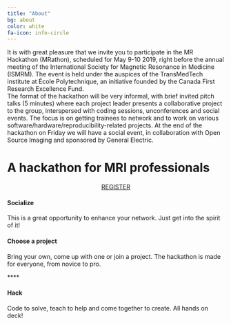 ```yaml
---
title: "About"
bg: about
color: white
fa-icon: info-circle
---
```


<p style ="align: justify">It is with great pleasure that we invite you to participate in the MR Hackathon (MRathon), scheduled for May 9-10 2019, right before the annual meeting of the International Society for Magnetic Resonance in Medicine (ISMRM). The event is held under the auspices of the TransMedTech institute at École Polytechnique, an initiative founded by the Canada First Research Excellence Fund.
<br />
The format of the hackathon will be very informal, with brief invited pitch talks (5 minutes) where each project leader presents a collaborative project to the group, interspersed with coding sessions, unconferences and social events. The focus is on getting trainees to network and to work on various software/hardware/reproducibility-related projects. At the end of the hackathon on Friday we will have a social event, in collaboration with Open Source Imaging and sponsored by General Electric.
</p>

# A hackathon for MRI professionals

<center><a class="waves-effect waves-light btn bg-{{ page.border-color }}" href="https://agahkarakuzu.typeform.com/to/T8vk4k" target="blank">REGISTER</a></center>

<div class="row features">
  <div class="col s12 m4 feature">
    <i class="fa fa-comments-o fa-4x">
    </i>
    <h4> Socialize </h4>
    <p class="feature-description"> This is a great opportunity to enhance your network. Just get into the spirit of it! </p>
  </div>
  <div class="col s12 m4 feature">
    <i class="fa fa-laptop fa-4x">
    </i>
    <h4> Choose a project </h4>
    <p class="feature-description"> Bring your own, come up with one or join a project. The hackathon is made for everyone, from novice to pro.</p>****
  </div>
  <div class="col s12 m4 feature">
    <i class="fa fa-terminal fa-4x">
    </i>
    <h4> Hack </h4>
    <p class="feature-description"> Code to solve, teach to help and come together to create. All hands on deck!</p>
  </div>
</div>
